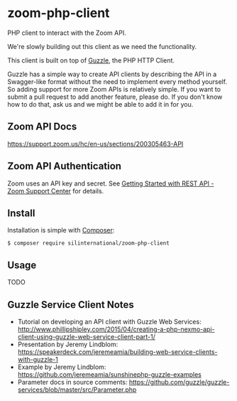 # zoom-php-client
PHP client to interact with the Zoom API.

We're slowly building out this client as we need the functionality.

This client is built on top of 
[Guzzle](http://docs.guzzlephp.org/en/latest/index.html), the PHP HTTP Client.

Guzzle has a simple way to create API clients by describing the API in a 
Swagger-like format without the need to implement every method yourself. So 
adding support for more Zoom APIs is relatively simple. If you want to submit a 
pull request to add another feature, please do. If you don't know how to do 
that, ask us and we might be able to add it in for you.


## Zoom API Docs ##

<https://support.zoom.us/hc/en-us/sections/200305463-API>


## Zoom API Authentication ##

Zoom uses an API key and secret. See [Getting Started with REST API - Zoom 
Support Center](https://support.zoom.us/hc/en-us/articles/201363043-Getting-Started-with-REST-API) 
for details.


## Install ##
Installation is simple with [Composer](https://getcomposer.org/):

    $ composer require silinternational/zoom-php-client


## Usage ##

TODO


## Guzzle Service Client Notes ##
- Tutorial on developing an API client with Guzzle Web Services: 
  http://www.phillipshipley.com/2015/04/creating-a-php-nexmo-api-client-using-guzzle-web-service-client-part-1/
- Presentation by Jeremy Lindblom: 
  https://speakerdeck.com/jeremeamia/building-web-service-clients-with-guzzle-1
- Example by Jeremy Lindblom: 
  https://github.com/jeremeamia/sunshinephp-guzzle-examples
- Parameter docs in source comments: 
  https://github.com/guzzle/guzzle-services/blob/master/src/Parameter.php
